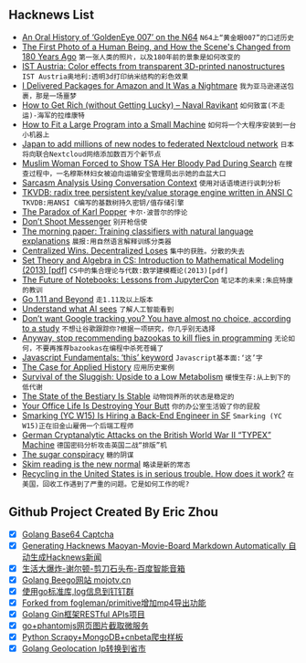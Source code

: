 ## Hacknews List


- [An Oral History of ‘GoldenEye 007’ on the N64](https://melmagazine.com/an-oral-history-of-goldeneye-007-on-the-n64-129844f1c5ab)  `N64上“黄金眼007”的口述历史`
- [The First Photo of a Human Being, and How the Scene&#39;s Changed from 180 Years Ago](https://www.vintag.es/2018/08/boulevard-du-temple-then-and-now.html)  `第一张人类的照片，以及180年前的景象是如何改变的`
- [IST Austria: Color effects from transparent 3D-printed nanostructures](https://ist.ac.at/nc/news-media/news/news-detail/article/color-effects-from-transparent-3d-printed-nanostructures/6/)  `IST Austria奥地利:透明3d打印纳米结构的彩色效果`
- [I Delivered Packages for Amazon and It Was a Nightmare](https://www.theatlantic.com/technology/archive/2018/06/amazon-flex-workers/563444/)  `我为亚马逊递送包裹，那是一场噩梦`
- [How to Get Rich (without Getting Lucky) – Naval Ravikant](https://twitter.com/naval/status/1002103360646823936)  `如何致富(不走运)-海军的拉维康特`
- [How to Fit a Large Program into a Small Machine](http://mud.co.uk/richard/htflpism.htm)  `如何将一个大程序安装到一台小机器上`
- [Japan to add millions of new nodes to federated Nextcloud network](https://nextcloud.com/blog/japan-to-add-millions-of-new-nodes-to-federated-nextcloud-network/)  `日本将向联合Nextcloud网络添加数百万个新节点`
- [Muslim Woman Forced to Show TSA Her Bloody Pad During Search](https://www.thecut.com/2018/08/muslim-woman-forced-show-tsa-bloody-pad-during-search.html)  `在搜查过程中，一名穆斯林妇女被迫向运输安全管理局出示她的血盆大口`
- [Sarcasm Analysis Using Conversation Context](https://arxiv.org/abs/1808.07531)  `使用对话语境进行讽刺分析`
- [TKVDB: radix tree persistent key/value storage engine written in ANSI C](https://github.com/vmxdev/tkvdb)  `TKVDB:用ANSI C编写的基数树持久密钥/值存储引擎`
- [The Paradox of Karl Popper](https://blogs.scientificamerican.com/cross-check/the-paradox-of-karl-popper/)  `卡尔·波普尔的悖论`
- [Don’t Shoot Messenger](https://www.eff.org/deeplinks/2018/08/dont-shoot-messenger)  `别开枪信使`
- [The morning paper: Training classifiers with natural language explanations](https://blog.acolyer.org/2018/08/24/training-classifiers-with-natural-language-explanations/)  `晨报:用自然语言解释训练分类器`
- [Centralized Wins. Decentralized Loses](http://highscalability.com/blog/2018/8/22/what-do-you-believe-now-that-you-didnt-five-years-ago-centra.html)  `集中的获胜。分散的失去`
- [Set Theory and Algebra in CS: Introduction to Mathematical Modeling (2013) [pdf]](https://pdfs.semanticscholar.org/d106/6b6de601c1d7d5af25af3f7091bc7ad3ad51.pdf)  `CS中的集合理论与代数:数学建模概论(2013)[pdf]`
- [The Future of Notebooks: Lessons from JupyterCon](http://willcrichton.net/notes/lessons-from-jupytercon/)  `笔记本的未来:朱庇特康的教训`
- [Go 1.11 and Beyond](https://docs.google.com/presentation/d/1EwuJhEHR5Trr2aXBPQajZ2Hcoh29tm_LQCpgfrCnuRk/edit#slide=id.g33148270ac_0_143)  `走1.11及以上版本`
- [Understand what AI sees](https://hackernoon.com/understanding-what-artificial-intelligence-actually-sees-7d4e5b9e648e)  `了解人工智能看到`
- [Don’t want Google tracking you? You have almost no choice, according to a study](https://www.washingtonpost.com/technology/2018/08/22/dont-want-google-tracking-you-you-have-almost-no-choice-according-new-study/?noredirect=on&amp;utm_term=.07955e2bfbad)  `不想让谷歌跟踪你?根据一项研究，你几乎别无选择`
- [Anyway, stop recommending bazookas to kill flies in programming](https://itnext.io/anyway-stop-recommending-bazookas-to-kill-flies-in-programming-65f13439be3d)  `无论如何，不要再推荐bazookas在编程中杀死苍蝇了`
- [Javascript Fundamentals: ‘this’ keyword](https://blog.bloomca.me/2018/08/24/javascript-fundamentals-this.html)  `Javascript基本面:‘这’字`
- [The Case for Applied History](https://www.historytoday.com/robert-crowcroft/case-applied-history)  `应用历史案例`
- [Survival of the Sluggish: Upside to a Low Metabolism](https://www.npr.org/2018/08/24/641623213/survival-of-the-sluggish-scientists-find-an-upside-to-a-low-metabolism)  `缓慢生存:从上到下的低代谢`
- [The State of the Bestiary Is Stable](https://hazlitt.net/feature/state-bestiary-stable)  `动物饲养所的状态是稳定的`
- [Your Office Life Is Destroying Your Butt](https://melmagazine.com/your-office-life-is-destroying-your-butt-b0b19a08cf3d)  `你的办公室生活毁了你的屁股`
- [Smarking (YC W15) Is Hiring a Back-End Engineer in SF](https://www.smarking.com/careers)  `Smarking (YC W15)正在旧金山雇佣一个后端工程师`
- [German Cryptanalytic Attacks on the British World War II “TYPEX” Machine](https://www.cs.columbia.edu/~smb/blog//2018-08/2018-08-24.html)  `德国密码分析攻击英国二战“排版”机`
- [The sugar conspiracy](https://www.theguardian.com/society/2016/apr/07/the-sugar-conspiracy-robert-lustig-john-yudkin)  `糖的阴谋`
- [Skim reading is the new normal](https://www.theguardian.com/commentisfree/2018/aug/25/skim-reading-new-normal-maryanne-wolf)  `略读是新的常态`
- [Recycling in the United States is in serious trouble. How does it work?](https://mashable.com/2018/08/18/how-recycling-works/)  `在美国，回收工作遇到了严重的问题。它是如何工作的呢?`

## Github Project Created By Eric Zhou

- [x] [Golang Base64 Captcha](https://github.com/mojocn/base64Captcha)
- [x] [Generating Hacknews Maoyan-Movie-Board Markdown Automatically 自动生成Hacknews新闻](https://github.com/dejavuzhou/md-genie)
- [x] [生活大爆炸-谢尔顿-剪刀石头布-百度智能音箱](https://github.com/mojocn/dueros-bang-game)
- [x] [Golang Beego网站 mojotv.cn](https://github.com/mojocn/www.mojotv.cn)
- [x] [使用go标准库,log信息到钉钉群](https://github.com/mojocn/dooger)
- [x] [Forked from fogleman/primitive增加mp4导出功能](https://github.com/mojocn/primitive)
- [x] [Golang Gin框架RESTful APIs项目](https://github.com/JJJJJJJerk/ezier-golang-web-api-framework)
- [x] [go+phantomjs网页图片截取微服务](https://github.com/mojocn/screen_shot)
- [x] [Python Scrapy+MongoDB+cnbeta爬虫样板](https://github.com/mojocn/scrapy_mongodb_boilerplate_cnbeta)
- [x] [Golang Geolocation Ip转换到省市](https://github.com/mojocn/ip2location)